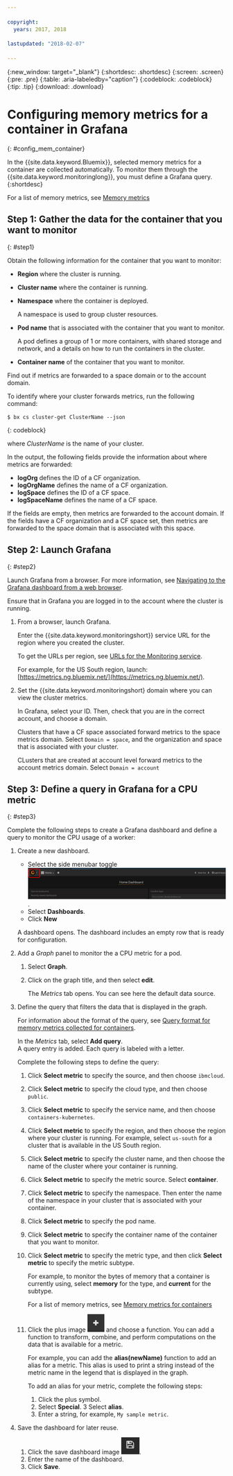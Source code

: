 ```yaml
---

copyright:
  years: 2017, 2018

lastupdated: "2018-02-07"

---
```


{:new_window: target="_blank"}
{:shortdesc: .shortdesc}
{:screen: .screen}
{:pre: .pre}
{:table: .aria-labeledby="caption"}
{:codeblock: .codeblock}
{:tip: .tip}
{:download: .download}



# Configuring memory metrics for a container in Grafana
{: #config_mem_container}

In the {{site.data.keyword.Bluemix}}, selected memory metrics for a container are collected automatically. To monitor them through the {{site.data.keyword.monitoringlong}}, you must define a Grafana query. 
{:shortdesc}

For a list of memory metrics, see [Memory metrics](/docs/services/cloud-monitoring/containers/monitoring_containers_ov.html#memory_metrics)


## Step 1: Gather the data for the container that you want to monitor
{: #step1}

Obtain the following information for the container that you want to monitor:

* **Region** where the cluster is running.
* **Cluster name** where the container is running. 
* **Namespace** where the container is deployed. 

    A namespace is used to group cluster resources.
	
* **Pod name** that is associated with the container that you want to monitor. 

    A pod defines a group of 1 or more containers, with shared storage and network, and a details on how to run the containers in the cluster.
	
* **Container name** of the container that you want to monitor.

Find out if metrics are forwarded to a space domain or to the account domain.

To identify where your cluster forwards metrics, run the following command:

```
$ bx cs cluster-get ClusterName --json
```
{: codeblock}

where *ClusterName* is the name of your cluster.

In the output, the following fields provide the information about where metrics are forwarded:

* **logOrg** defines the ID of a CF organization.
* **logOrgName** defines the name of a CF organization.
* **logSpace** defines the ID of a CF space.
* **logSpaceName** defines the name of a CF space.

If the fields are empty, then metrics are forwarded to the account domain.
If the fields have a CF organization and a CF space set, then metrics are forwarded to the space domain that is associated with this space.

## Step 2: Launch Grafana
{: #step2}

Launch Grafana from a browser. For more information, see [Navigating to the Grafana dashboard from a web browser](/docs/services/cloud-monitoring/grafana/navigating_grafana.html#launch_grafana_from_browser).

Ensure that in Grafana you are logged in to the account where the cluster is running. 

1. From a browser, launch Grafana. 

    Enter the {{site.data.keyword.monitoringshort}} service URL for the region where you created the cluster. 
    
    To get the URLs per region, see [URLs for the Monitoring service](/docs/services/cloud-monitoring/monitoring_ov.html#region).

    For example, for the US South region, launch: [https://metrics.ng.bluemix.net/](https://metrics.ng.bluemix.net/).

2. Set the {{site.data.keyword.monitoringshort} domain where you can view the cluster metrics.

    In Grafana, select your ID. Then, check that you are in the correct account, and choose a domain.

    Clusters that have a CF space associated forward metrics to the space metrics domain. Select `Domain = space`, and the organization and space that is associated with your cluster.

    CLusters that are created at account level forward metrics to the account metrics domain. Select `Domain = account`




## Step 3: Define a query in Grafana for a CPU metric
{: #step3}

Complete the following steps to create a Grafana dashboard and define a query to monitor the CPU usage of a worker:

1. Create a new dashboard.

    * Select the side menubar toggle ![Grafana sidemenu bar](images/grafana_settings.gif "Grafana sidemenu bar").
    * Select **Dashboards**.
    * Click **New**

    A dashboard opens. The dashboard includes an empty row that is ready for configuration.

2. Add a *Graph* panel to monitor the a CPU metric for a pod.

    1. Select **Graph**.

    2. Click on the graph title, and then select **edit**.

        The *Metrics* tab opens. You can see here the default data source.

3. Define the query that filters the data that is displayed in the graph. 

    For information about the format of the query, see [Query format for memory metrics collected for containers](/docs/services/cloud-monitoring/reference/metrics_format.html#mem_containers).

    In the *Metrics* tab, select **Add query**. <br>A query entry is added. Each query is labeled with a letter.
	
	Complete the following steps to define the query:

    1. Click **Select metric** to specify the source, and then choose `ibmcloud`.
    
    2. Click **Select metric** to specify the cloud type, and then choose `public`.
    
    3. Click **Select metric** to specify the service name, and then choose `containers-kubernetes`.
	
    4. Click **Select metric** to specify the region, and then choose the region where your cluster is running. For example, select `us-south` for a cluster that is available in the US South region.
    
    5. Click **Select metric** to specify the cluster name, and then choose the name of the cluster where your container is running.
		
	6. Click **Select metric** to specify the metric source. Select **container**.
		
	7. Click **Select metric** to specify the namespace. Then enter the name of the namespace in your cluster that is associated with your container.
		
	8. Click **Select metric** to specify the pod name.
	
	9. Click **Select metric** to specify the container name of the container that you want to monitor.
	
	10. Click **Select metric** to specify the metric type, and then click **Select metric** to specify the metric subtype.
	
	    For example, to monitor the bytes of memory that a container is currently using, select **memory** for the type, and **current** for the subtype.
	
	    For a list of memory metrics, see [Memory metrics for containers](/docs/services/cloud-monitoring/containers/monitoring_containers_ov.html#memory_metrics) 
	
	11. Click the plus image ![Add icons](images/grafana_plus_image.gif "Plus image") and choose a function. You can add a function to transform, combine, and perform computations on the data that is available for a metric.

        For example, you can add the **alias(newName)** function to add an alias for a metric. This alias is used to print a string instead of the metric name in the legend that is displayed in the graph.

        To add an alias for your metric, complete the following steps:

        1. Click the plus symbol.
        2. Select **Special**.
        3 Select **alias**.
        4. Enter a string, for example, `My sample metric`.

4. Save the dashboard for later reuse.

    1. Click the save dashboard image ![Save dashboard image](images/grafana_save_image.gif "Save dashboard image").
    2. Enter the name of the dashboard.
    3. Click **Save**.

	